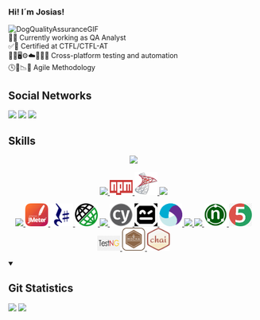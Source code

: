 ### Hi! I´m Josias!
![DogQualityAssuranceGIF](https://user-images.githubusercontent.com/79258697/183077460-b4fa6a9b-1db6-452a-abf2-7f6f9ddfcf09.gif)
<br>
🔎🐞 Currently working as QA Analyst
<br>
✅🏅 Certified at CTFL/CTFL-AT
<br>
🧪📱🖥️⚙️☁️🔎🤖🧪 Cross-platform testing and automation
<br>
🕓📆📉🔄️ Agile Methodology
<br>
<h2>Social Networks</h2>
<p align="left">
  <a href="https://www.linkedin.com/in/josias-valentim-de-figueredo-0347455b/" target="_blank"><img src="https://img.shields.io/badge/-LinkedIn-%230077B5?style=for-the-badge&logo=linkedin&logoColor=white" target="_blank"rel="noopener noreferrer"></a> 
  <a href="https://instagram.com/_j.o.s.i.a.s_/" target="_blank"><img src="https://img.shields.io/badge/-Instagram-%23E4405F?style=for-the-badge&logo=instagram&logoColor=white" target="_blank"rel="noopener noreferrer"></a>
  <a href = "mailto:josiasvfigueredo@gmail.com"><img src="https://img.shields.io/badge/-Gmail-%23333?style=for-the-badge&logo=gmail&logoColor=white" target="_blank"rel="noopener noreferrer"></a>
  </p>
<h2>Skills</h2>
<p align="center">
  <a href="https://skillicons.dev">
    <img src="https://skillicons.dev/icons?i=vscode,visualstudio,idea,eclipse,androidstudio,git,github,githubactions,gitlab,aws,idea,eclipse,linux,azure,powershell" />
  </a>
</p>
<p align="center">
  <a href="https://skillicons.dev">
    <img src="https://skillicons.dev/icons?i=cs,dotnet,java,py,js,nodejs,ts,html" />
    <img src="https://github.com/josiasvfigueredo1985/src/blob/main/npm.png"alt="HTML5 Icon" style="width:46px;height:30px"/>
    <img src="https://github.com/josiasvfigueredo1985/src/blob/main/mssql.png" alt="HTML5 Icon" style="width:46px;height:46px"/>
    <img src="https://skillicons.dev/icons?i=sqlite,postgres,mysql,dynamodb" />
  </a>
</p>
    
<p align="center">
  <a href="https://skillicons.dev">
    <img src="https://skillicons.dev/icons?i=postman"/>
    <img src="https://github.com/josiasvfigueredo1985/src/blob/main/jmeter.png"alt="HTML5 Icon" style="width:46px;height:46px"/>
    <img src="https://github.com/josiasvfigueredo1985/src/blob/main/restsharp.png"alt="HTML5 Icon" style="width:46px;height:46px"/>
    <img src="https://github.com/josiasvfigueredo1985/src/blob/main/restassured.png"alt="HTML5 Icon" style="width:46px;height:46px"/>
    <img src="https://skillicons.dev/icons?i=selenium"/>
    <img src="https://github.com/josiasvfigueredo1985/src/blob/main/cypress.png" alt="HTML5 Icon" style="width:46px;height:46px"/>
    <img src="https://github.com/josiasvfigueredo1985/src/blob/main/robot.png" alt="HTML5 Icon" style="width:46px;height:46px"/>
    <img src="https://github.com/josiasvfigueredo1985/src/blob/main/appium.png"alt="HTML5 Icon" style="width:46px;height:46px"/>
    <img src="https://skillicons.dev/icons?i=gherkin"/>
    <img src="https://skillicons.dev/icons?i=maven"/>
    <img src="https://github.com/josiasvfigueredo1985/src/blob/main/nunit.png"alt="HTML5 Icon" style="width:46px;height:46px"/>
    <img src="https://github.com/josiasvfigueredo1985/src/blob/main/junit.png"alt="HTML5 Icon" style="width:46px;height:46px"/>
    <img src="https://github.com/josiasvfigueredo1985/src/blob/main/testng.png"alt="HTML5 Icon" style="width:46px;height:30px"/>
    <img src="https://github.com/josiasvfigueredo1985/src/blob/main/mocha.png"alt="HTML5 Icon" style="width:46px;height:46px"/>
    <img src="https://github.com/josiasvfigueredo1985/src/blob/main/chai.png"alt="HTML5 Icon" style="width:46px;height:46px"/>
  </a>
</p>
<details open="true">
  <summary><b> &nbsp;<h2>Git Statistics</h2></b></summary>
  <img height="150px" src="https://github-readme-stats.vercel.app/api?username=josiasvfigueredo1985&show_icons=true&theme=highcontrast" />
  <img height="150px" src="https://github-readme-stats.vercel.app/api/top-langs/?username=josiasvfigueredo1985&hide=html&layout=compact&theme=highcontrast" />
 </details>
